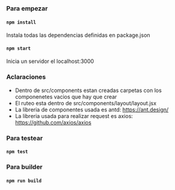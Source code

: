 

### Para empezar

#### `npm install`
Instala todas las dependencias definidas en package.json

#### `npm start`
Inicia un servidor el localhost:3000

### Aclaraciones

* Dentro de src/components estan creadas carpetas con los componenetes vacios que hay que crear
* El ruteo esta dentro de src/components/layout/layout.jsx
* La libreria de componentes usada es antd: https://ant.design/
* La libreria usada para realizar request es axios: https://github.com/axios/axios

### Para testear

#### `npm test`

### Para builder

#### `npm run build`
